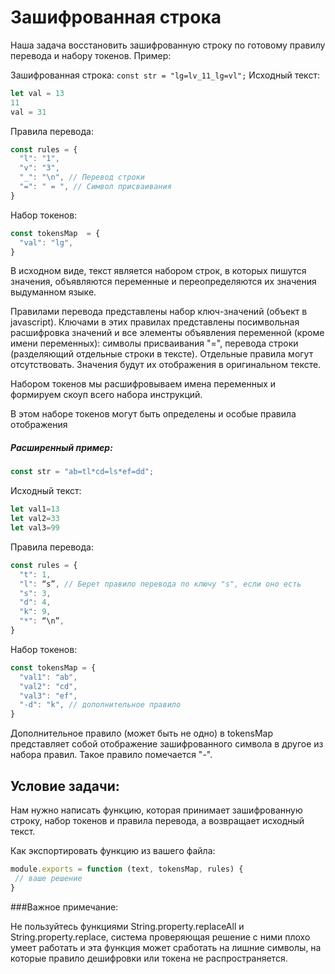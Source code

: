 # Зашифрованная строка
Наша задача восстановить зашифрованную строку по готовому правилу перевода и набору токенов. Пример:

Зашифрованная строка: `const str = "lg=lv_11_lg=vl";`
Исходный текст:

```js
let val = 13
11
val = 31
```
Правила перевода:

```js
const rules = {
  "l": "1",
  "v": "3",
  "_": "\n", // Перевод строки
  "=": " = ", // Символ присваивания
}
```
Набор токенов:

```js
const tokensMap  = {
  "val": "lg",
}
```

В исходном виде, текст является набором строк, в которых пишутся значения, объявляются переменные и переопределяются их значения выдуманном языке.

Правилами перевода представлены набор ключ-значений (объект в javascript). Ключами в этих правилах представлены посимвольная расшифровка значений и все элементы объявления переменной (кроме имени переменных): символы присваивания "=", перевода строки (разделяющий отдельные строки в тексте). Отдельные правила могут отсутствовать. Значения будут их отображения в оригинальном тексте.

Набором токенов мы расшифровываем имена переменных и формируем скоуп всего набора инструкций.

В этом наборе токенов могут быть определены и особые правила отображения

##### Расширенный пример:

```js
const str = "ab=tl*cd=ls*ef=dd";
```
Исходный текст:

```js
let val1=13
let val2=33
let val3=99
```
Правила перевода:

```js
const rules = {
  "t": 1,
  "l": “s”, // Берет правило перевода по ключу "s", если оно есть
  "s": 3,
  "d": 4,
  "k": 9,
  "*": “\n”,
}
```
Набор токенов:

```js
const tokensMap = {
  "val1": "ab",
  "val2": "cd",
  "val3": "ef",
  "-d": "k", // дополнительное правило
}
```

Дополнительное правило (может быть не одно) в tokensMap представляет собой отображение зашифрованного символа в другое из набора правил. Такое правило помечается "-".

## Условие задачи:
Нам нужно написать функцию, которая принимает зашифрованную строку, набор токенов и правила перевода, а возвращает исходный текст.

Как экспортировать функцию из вашего файла:

```js
module.exports = function (text, tokensMap, rules) {
 // ваше решение
}
```

###Важное примечание:

Не пользуйтесь функциями String.property.replaceAll и String.property.replace, система проверяющая решение с ними плохо умеет работать и эта функция может сработать на лишние символы, на которые правило дешифровки или токена не распространяется.